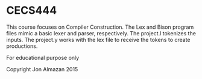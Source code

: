# CECS444 

This course focuses on Compiler Construction. The Lex and Bison program files mimic a basic lexer and parser, respectively. The project.l tokenizes the inputs. The project.y works with the lex file to receive the tokens to create productions. 

For educational purpose only

Copyright Jon Almazan 2015
